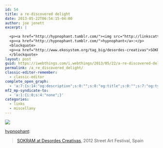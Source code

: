 ```yaml
---
id: 54
title: a re-discovered delight
date: 2013-05-22T06:54:15-04:00
author: joe jenett
excerpt: |
  
  <p><a href="http://hypnophant.tumblr.com/"><img src="http://linkscatter.com/images/tumblr_mganr3GPCs1r31729o1_500.jpg" alt="" /></a></p>
  <p><a href="http://hypnophant.tumblr.com/">hypnophant</a>:</p>
  <blockquote>
  <p><a href="http://www.ekosystem.org/tag_big/desordes-creativas">SOKRAM at Desordes Creativas</a>, 2012 Street Art Festival, Spain</p>
  </blockquote>
layout: post
guid: https://iwebthings.com/i.webthings/2013/05/22/a-re-discovered-delight/
permalink: /a_re_discovered_delight/
classic-editor-remember:
  - classic-editor
complete_open_graph:
  - 'a:7:{s:14:"og:description";s:0:"";s:8:"og:title";s:0:"";s:7:"og:type";s:0:"";s:12:"twitter:card";s:7:"summary";s:15:"twitter:creator";s:0:"";s:19:"twitter:description";s:0:"";s:8:"og:image";s:0:"";}'
mf2_mp-syndicate-to:
  - 'a:1:{i:0;s:4:"none";}'
categories:
  - links
  - miscellany
---
```

[![](http://linkscatter.com/images/tumblr_mganr3GPCs1r31729o1_500.jpg)](http://hypnophant.tumblr.com/)

[hypnophant](http://hypnophant.tumblr.com/):

> [SOKRAM at Desordes Creativas](http://www.ekosystem.org/tag_big/desordes-creativas), 2012 Street Art Festival, Spain